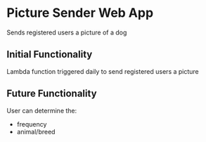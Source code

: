 # Picture Sender Web App
Sends registered users a picture of a dog 

## Initial Functionality
Lambda function triggered daily to send registered users a picture

## Future Functionality
User can determine the:
- frequency
- animal/breed
